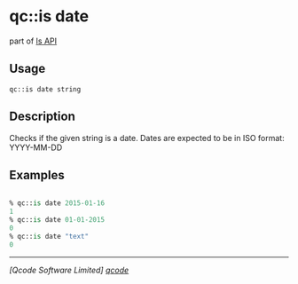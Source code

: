 qc::is date
==============

part of [Is API](../is.md)

Usage
-----
`qc::is date string`

Description
-----------
Checks if the given string is a date.
Dates are expected to be in ISO format: YYYY-MM-DD

Examples
--------
```tcl

% qc::is date 2015-01-16
1
% qc::is date 01-01-2015
0
% qc::is date "text"
0
```

----------------------------------
*[Qcode Software Limited] [qcode]*

[qcode]: http://www.qcode.co.uk "Qcode Software"